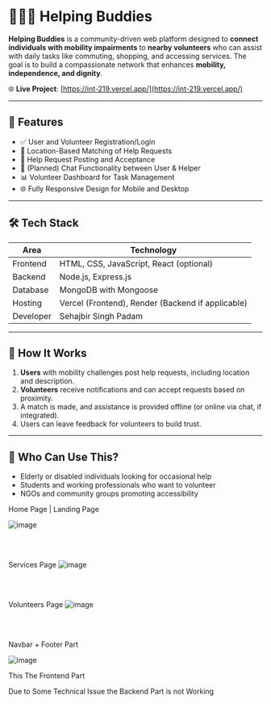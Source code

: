 # 🧑‍🤝‍🧑 Helping Buddies

**Helping Buddies** is a community-driven web platform designed to **connect individuals with mobility impairments** to **nearby volunteers** who can assist with daily tasks like commuting, shopping, and accessing services. The goal is to build a compassionate network that enhances **mobility, independence, and dignity**.

🌐 **Live Project**: [https://int-219.vercel.app/](https://int-219.vercel.app/)

---

## 🚀 Features

- ✅ User and Volunteer Registration/Login
- 📍 Location-Based Matching of Help Requests
- 📨 Help Request Posting and Acceptance
- 💬 (Planned) Chat Functionality between User & Helper
- 📊 Volunteer Dashboard for Task Management
- 🌐 Fully Responsive Design for Mobile and Desktop

---

## 🛠️ Tech Stack

| Area         | Technology           |
|--------------|----------------------|
| Frontend     | HTML, CSS, JavaScript, React (optional) |
| Backend      | Node.js, Express.js  |
| Database     | MongoDB with Mongoose |
| Hosting      | Vercel (Frontend), Render (Backend if applicable) |
| Developer    | Sehajbir Singh Padam|

---

## 🧭 How It Works

1. **Users** with mobility challenges post help requests, including location and description.
2. **Volunteers** receive notifications and can accept requests based on proximity.
3. A match is made, and assistance is provided offline (or online via chat, if integrated).
4. Users can leave feedback for volunteers to build trust.

---

## 👥 Who Can Use This?

- Elderly or disabled individuals looking for occasional help
- Students and working professionals who want to volunteer
- NGOs and community groups promoting accessibility


Home Page | Landing Page


![image](https://github.com/user-attachments/assets/c3338632-c2db-41cd-9680-fccdbd58137d)


<br></br>

Services Page 
![image](https://github.com/user-attachments/assets/b7d99afb-814e-4157-9ce0-5e3fdb01e03d)


<br></br>

Volunteers Page 
![image](https://github.com/user-attachments/assets/58b99d0f-1c3e-4cde-89fa-2b858cb1c38c)

<br></br>

Navbar  +  Footer Part 

![image](https://github.com/user-attachments/assets/3a6c4710-1ce1-4109-8931-a33aa2e9ffbe)



This The Frontend Part 


Due to Some Technical Issue the Backend Part is not Working 




